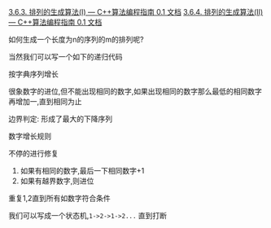 

[3.6.3. 排列的生成算法(I) — C++算法编程指南 0.1 文档](https://majorli.github.io/algo_guide/ch02/sec06/263_permuting_1.html)
[3.6.4. 排列的生成算法(II) — C++算法编程指南 0.1 文档](https://majorli.github.io/algo_guide/ch02/sec06/264_permuting_2.html)


如何生成一个长度为n的序列的m的排列呢?


当然我们可以写一个如下的递归代码

按字典序列增长

很象数字的进位,但不能出现相同的数字,如果出现相同的数字那么最低的相同数字
再增加一,直到相同为止

边界判定: 形成了最大的下降序列

数字增长规则

不停的进行修复

1. 如果有相同的数字,最后一下相同数字+1
2. 如果有越界数字,则进位

重复1,2直到所有如数字符合条件

我们可以写成一个状态机,`1->2->1->2...` 直到打断
